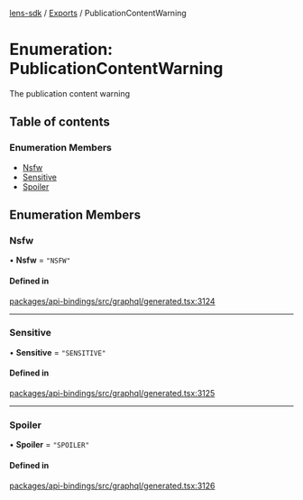 [lens-sdk](../README.md) / [Exports](../modules.md) / PublicationContentWarning

# Enumeration: PublicationContentWarning

The publication content warning

## Table of contents

### Enumeration Members

- [Nsfw](PublicationContentWarning.md#nsfw)
- [Sensitive](PublicationContentWarning.md#sensitive)
- [Spoiler](PublicationContentWarning.md#spoiler)

## Enumeration Members

### Nsfw

• **Nsfw** = ``"NSFW"``

#### Defined in

[packages/api-bindings/src/graphql/generated.tsx:3124](https://github.com/lens-protocol/lens-sdk/blob/5741b72b/packages/api-bindings/src/graphql/generated.tsx#L3124)

___

### Sensitive

• **Sensitive** = ``"SENSITIVE"``

#### Defined in

[packages/api-bindings/src/graphql/generated.tsx:3125](https://github.com/lens-protocol/lens-sdk/blob/5741b72b/packages/api-bindings/src/graphql/generated.tsx#L3125)

___

### Spoiler

• **Spoiler** = ``"SPOILER"``

#### Defined in

[packages/api-bindings/src/graphql/generated.tsx:3126](https://github.com/lens-protocol/lens-sdk/blob/5741b72b/packages/api-bindings/src/graphql/generated.tsx#L3126)
